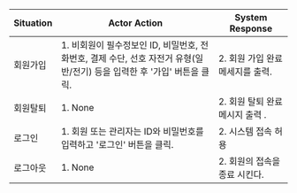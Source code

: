 | Situation | Actor Action | System Response |
| --- | --- | --- |
| 회원가입 | 1. 비회원이 필수정보인 ID, 비밀번호, 전화번호, 결제 수단, 선호 자전거 유형(일반/전기) 등을 입력한 후 '가입' 버튼을 클릭. |2. 회원 가입 완료 메세지를 출력. |
| 회원탈퇴 | 1. None | 2. 회원 탈퇴 완료 메시지 출력 . |
| 로그인 | 1. 회원 또는 관리자는 ID와 비밀번호를 입력하고 '로그인' 버튼을 클릭. | 2. 시스템 접속 허용 |
| 로그아웃 | 1. None | 2. 회원의 접속을 종료 시킨다. |
